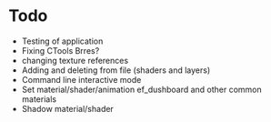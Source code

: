 # Todo
* Testing of application
* Fixing CTools Brres?
* changing texture references
* Adding and deleting from file (shaders and layers)
* Command line interactive mode
* Set material/shader/animation ef_dushboard and other common materials
* Shadow material/shader
